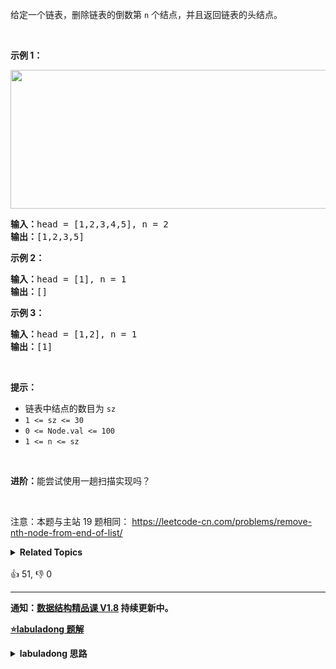 <p>给定一个链表，删除链表的倒数第&nbsp;<code>n</code><em>&nbsp;</em>个结点，并且返回链表的头结点。</p>

<p>&nbsp;</p>

<p><strong>示例 1：</strong></p>

<p><img alt="" src="https://assets.leetcode.com/uploads/2020/10/03/remove_ex1.jpg" style="width: 542px; height: 222px;" /></p>

<pre>
<strong>输入：</strong>head = [1,2,3,4,5], n = 2
<strong>输出：</strong>[1,2,3,5]
</pre>

<p><strong>示例 2：</strong></p>

<pre>
<strong>输入：</strong>head = [1], n = 1
<strong>输出：</strong>[]
</pre>

<p><strong>示例 3：</strong></p>

<pre>
<strong>输入：</strong>head = [1,2], n = 1
<strong>输出：</strong>[1]
</pre>

<p>&nbsp;</p>

<p><strong>提示：</strong></p>

<ul>
	<li>链表中结点的数目为 <code>sz</code></li>
	<li><code>1 &lt;= sz &lt;= 30</code></li>
	<li><code>0 &lt;= Node.val &lt;= 100</code></li>
	<li><code>1 &lt;= n &lt;= sz</code></li>
</ul>

<p>&nbsp;</p>

<p><strong>进阶：</strong>能尝试使用一趟扫描实现吗？</p>

<p>&nbsp;</p>

<p><meta charset="UTF-8" />注意：本题与主站 19&nbsp;题相同：&nbsp;<a href="https://leetcode-cn.com/problems/remove-nth-node-from-end-of-list/">https://leetcode-cn.com/problems/remove-nth-node-from-end-of-list/</a></p>
<details><summary><strong>Related Topics</strong></summary>链表 | 双指针</details><br>

<div>👍 51, 👎 0</div>

<div id="labuladong"><hr>

**通知：[数据结构精品课 V1.8](https://aep.h5.xeknow.com/s/1XJHEO) 持续更新中。**



<p><strong><a href="https://labuladong.github.io/article?qno=剑指OfferII021" target="_blank">⭐️labuladong 题解</a></strong></p>
<details><summary><strong>labuladong 思路</strong></summary>

## 基本思路

这道题和 [19. 删除链表的倒数第 N 个结点](/problems/remove-nth-node-from-end-of-list) 相同。

> 本文有视频版：[链表双指针技巧全面汇总](https://www.bilibili.com/video/BV1q94y1X7vy)

PS：这道题在[《算法小抄》](https://mp.weixin.qq.com/s/tUSovvogbR9StkPWb75fUw) 的第 64 页。

要删除倒数第 `n` 个节点，就得获得倒数第 `n + 1` 个节点的引用。

获取单链表的倒数第 `k` 个节点，就是想考察 [双指针技巧](https://labuladong.github.io/article/fname.html?fname=链表技巧) 中快慢指针的运用，一般都会要求你**只遍历一次链表**，就算出倒数第 `k` 个节点。

第一步，我们先让一个指针 `p1` 指向链表的头节点 `head`，然后走 `k` 步：

![](https://labuladong.github.io/algo/images/链表技巧/1.jpeg)

第二步，用一个指针 `p2` 指向链表头节点 `head`：

![](https://labuladong.github.io/algo/images/链表技巧/2.jpeg)

第三步，让 `p1` 和 `p2` 同时向前走，`p1` 走到链表末尾的空指针时走了 `n - k` 步，`p2` 也走了 `n - k` 步，也就是链表的倒数第 `k` 个节点：

![](https://labuladong.github.io/algo/images/链表技巧/3.jpeg)

这样，只遍历了一次链表，就获得了倒数第 `k` 个节点 `p2`。

解法中在链表头部接一个虚拟节点 `dummy` 是为了避免删除倒数第一个元素时出现空指针异常，在头部加入 `dummy` 节点并不影响尾部倒数第 `k` 个元素是什么。

**详细题解：[双指针技巧秒杀七道链表题目](https://labuladong.github.io/article/fname.html?fname=链表技巧)**

**标签：[数据结构](https://mp.weixin.qq.com/mp/appmsgalbum?__biz=MzAxODQxMDM0Mw==&action=getalbum&album_id=1318892385270808576)，[链表](https://mp.weixin.qq.com/mp/appmsgalbum?__biz=MzAxODQxMDM0Mw==&action=getalbum&album_id=2120596033251475465)，[链表双指针](https://mp.weixin.qq.com/mp/appmsgalbum?__biz=MzAxODQxMDM0Mw==&action=getalbum&album_id=2120596033251475465)**

## 解法代码

```java
class Solution {
    // 主函数
    public ListNode removeNthFromEnd(ListNode head, int n) {
        // 虚拟头结点
        ListNode dummy = new ListNode(-1);
        dummy.next = head;
        // 删除倒数第 n 个，要先找倒数第 n + 1 个节点
        ListNode x = findFromEnd(dummy, n + 1);
        // 删掉倒数第 n 个节点
        x.next = x.next.next;
        return dummy.next;
    }

    // 返回链表的倒数第 k 个节点
    ListNode findFromEnd(ListNode head, int k) {
        ListNode p1 = head;
        // p1 先走 k 步
        for (int i = 0; i < k; i++) {
            p1 = p1.next;
        }
        ListNode p2 = head;
        // p1 和 p2 同时走 n - k 步
        while (p1 != null) {
            p2 = p2.next;
            p1 = p1.next;
        }
        // p2 现在指向第 n - k 个节点
        return p2;
    }
}
```

**类似题目**：
  - [141. 环形链表 🟢](/problems/linked-list-cycle)
  - [142. 环形链表 II 🟠](/problems/linked-list-cycle-ii)
  - [160. 相交链表 🟢](/problems/intersection-of-two-linked-lists)
  - [21. 合并两个有序链表 🟢](/problems/merge-two-sorted-lists)
  - [23. 合并K个升序链表 🔴](/problems/merge-k-sorted-lists)
  - [86. 分隔链表 🟠](/problems/partition-list)
  - [876. 链表的中间结点 🟢](/problems/middle-of-the-linked-list)
  - [剑指 Offer 22. 链表中倒数第k个节点 🟢](/problems/lian-biao-zhong-dao-shu-di-kge-jie-dian-lcof)
  - [剑指 Offer 25. 合并两个排序的链表 🟢](/problems/he-bing-liang-ge-pai-xu-de-lian-biao-lcof)
  - [剑指 Offer 52. 两个链表的第一个公共节点 🟢](/problems/liang-ge-lian-biao-de-di-yi-ge-gong-gong-jie-dian-lcof)
  - [剑指 Offer II 021. 删除链表的倒数第 n 个结点 🟠](/problems/SLwz0R)
  - [剑指 Offer II 022. 链表中环的入口节点 🟠](/problems/c32eOV)
  - [剑指 Offer II 023. 两个链表的第一个重合节点 🟢](/problems/3u1WK4)
  - [剑指 Offer II 078. 合并排序链表 🔴](/problems/vvXgSW)

</details>
</div>




